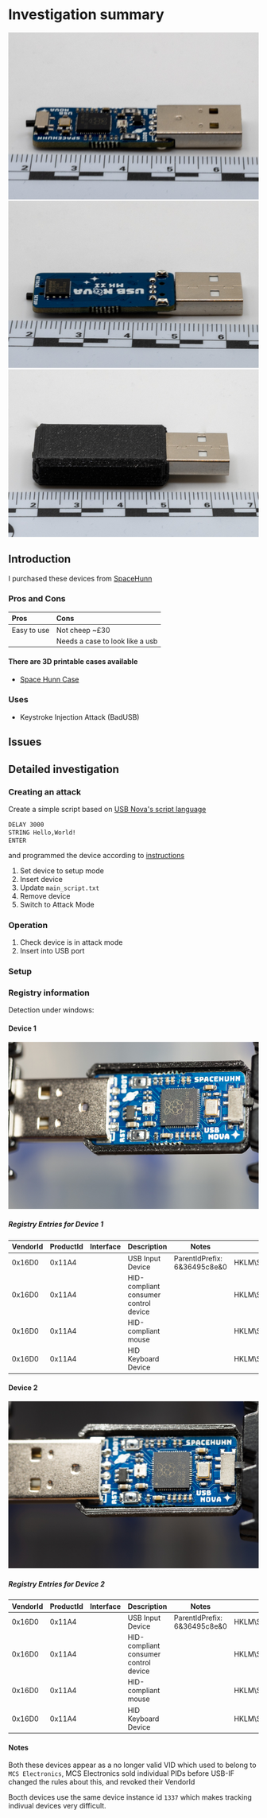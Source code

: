 # Investigation summary

![USB Nova front](./img/Overview.jpg)
![USB Nova back](./img/Overview-back.jpg)
![USB Nova in case](./img/Overview-case.jpg)

## Introduction

I purchased these devices from [SpaceHunn](https://spacehuhn.store/products/usb-nova-mkii)

### Pros and Cons

| Pros        | Cons                            |
| :---------- | :------------------------------ |
| Easy to use | Not cheep ~£30                  |
|             | Needs a case to look like a usb |

#### There are 3D printable cases available

* [Space Hunn Case](https://spacehuhn.store/products/case-for-usb-nova-mkii-usb-a)

### Uses

* Keystroke Injection Attack (BadUSB)

## Issues

## Detailed investigation

### Creating an attack

Create a simple script based on [USB Nova's script language](https://usbnova.com/docs/scripting/basics)

```Script
DELAY 3000
STRING Hello,World!
ENTER
```

and programmed the device according to [instructions](https://usbnova.com/docs/usage/basics)

1. Set device to setup mode
2. Insert device
3. Update `main_script.txt`
4. Remove device
5. Switch to Attack Mode

### Operation

1. Check device is in attack mode
2. Insert into USB port

### Setup

### Registry information

Detection under windows:

#### Device 1

![Device1](./img/Device1.jpg)

##### Registry Entries for Device 1

| VendorId | ProductId | Interface | Description                           | Notes                        | Keys                                                                             |
| -------- | --------- | --------- | ------------------------------------- | ---------------------------- | -------------------------------------------------------------------------------- |
| 0x16D0   | 0x11A4    |           | USB Input Device                      | ParentIdPrefix: 6&36495c8e&0 | HKLM\System\CurrentControlSet\Enum\USB\VID_16D0&PID_11A4\1337                    |
| 0x16D0   | 0x11A4    |           | HID-compliant consumer control device |                              | HKLM\System\CurrentControlSet\Enum\HID\VID_16D0&PID_11A4&Col03\6&36495c8e&0&0002 |
| 0x16D0   | 0x11A4    |           | HID-compliant mouse                   |                              | HKLM\System\CurrentControlSet\Enum\HID\VID_16D0&PID_11A4&Col02\6&36495c8e&0&0001 |
| 0x16D0   | 0x11A4    |           | HID Keyboard Device                   |                              | HKLM\System\CurrentControlSet\Enum\HID\VID_16D0&PID_11A4&Col01\6&36495c8e&0&0000 |

#### Device 2

![Device2](./img/Device2.jpg)

##### Registry Entries for Device 2

| VendorId | ProductId | Interface | Description                           | Notes                        | Keys                                                                             |
| -------- | --------- | --------- | ------------------------------------- | ---------------------------- | -------------------------------------------------------------------------------- |
| 0x16D0   | 0x11A4    |           | USB Input Device                      | ParentIdPrefix: 6&36495c8e&0 | HKLM\System\CurrentControlSet\Enum\USB\VID_16D0&PID_11A4\1337                    |
| 0x16D0   | 0x11A4    |           | HID-compliant consumer control device |                              | HKLM\System\CurrentControlSet\Enum\HID\VID_16D0&PID_11A4&Col03\6&36495c8e&0&0002 |
| 0x16D0   | 0x11A4    |           | HID-compliant mouse                   |                              | HKLM\System\CurrentControlSet\Enum\HID\VID_16D0&PID_11A4&Col02\6&36495c8e&0&0001 |
| 0x16D0   | 0x11A4    |           | HID Keyboard Device                   |                              | HKLM\System\CurrentControlSet\Enum\HID\VID_16D0&PID_11A4&Col01\6&36495c8e&0&0000 |

#### Notes

Both these devices appear as a no longer valid VID which used to belong to `MCS Electronics`, MCS Electronics sold individual PIDs before USB-IF changed the rules about this, and revoked their VendorId

Bocth devices use the same device instance id `1337` which makes tracking indivual devices very difficult.
